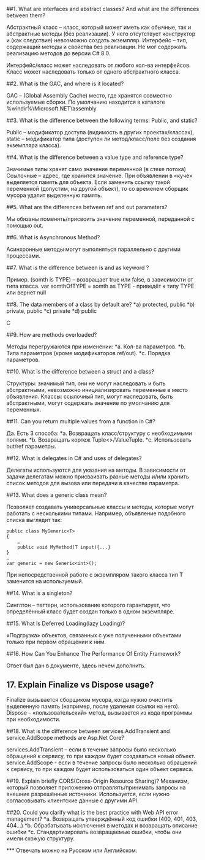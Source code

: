 ##1.	What are interfaces and abstract classes? And what are the differences between them? 

Абстрактный класс – класс, который может иметь как обычные, так и абстрактные методы (без реализации). 
У него отсутствует конструктор и (как следствие) невозможно создать экземпляр. 
Интерфейс – тип, содержащий методы и свойства без реализации. 
Не мог содержать реализацию методов до версии C# 8.0. 

Интерфейс/класс может наследовать от любого кол-ва интерфейсов.
Класс может наследовать только от одного абстрактного класса. 

##2.	What is the GAC, and where is it located? 

GAC – (Global Assembly Cache) место, где хранятся совместно используемые сборки.
По умолчанию находится в каталоге  %windir%\Microsoft.NET\assembly

##3.	What is the difference between the following terms: Public, and static? 

Public – модификатор доступа (видимость в других проектах/классах), static – модификатор типа (доступен ли метод/класс/поле без создания экземпляра класса).

##4.	What is the difference between a value type and reference type? 

Значимые типы хранят само значение переменной (в стеке потока)
Ссылочные – адрес, где хранится значение. При объявлении в «куче» выделяется память для объекта. 
Если заменить ссылку такой переменной (допустим, на другой объект), то со временем сборщик мусора удалит выделенную память. 

##5.	What are the differences between ref and out parameters?

Мы обязаны поменять/присвоить значение переменной, переданной с помощью out.

##6.	What is Asynchronous Method?

Асинхронные методы могут выполняться параллельно с другими процессами. 

##7.	What is the difference between is and as keyword ?

Пример. 
(somth is TYPE) – возвращает true или false, в зависимости от типа класса.
var somthOfTYPE = somth as TYPE  - приведёт к типу TYPE или вернёт null

##8.	The data members of a class by default are?
*a) protected, public 
*b) private, public 
*c) private 
*d) public 

С

##9.	How are methods overloaded?

Методы перегружаются при изменении:
*a.	Кол-ва параметров.
*b.	Типа параметров (кроме модификаторов ref/out).
*c.	Порядка параметров.

##10.	What is the difference between a struct and a class? 

Структуры: значимый тип, они не могут наследовать и быть абстрактными, невозможно инициализировать переменные в место объявления. 
Классы: ссылочный тип, могут наследовать, быть абстрактными, могут содержать значение по умолчанию для переменных. 

##11.	Can you return multiple values from a function in C#?

Да. Есть 3 способа:
*a.	Возвращать класс/структуру с необходимыми полями.
*b.	Возвращать кортеж Tuple<>/ValueTuple.
*c.	Использовать out/ref параметры.

##12.	What is delegates in C# and uses of delegates? 

Делегаты используются для указания на методы. 
В зависимости от задачи делегатам можно присваивать разные методы и/или хранить список методов для вызова или передачи в качестве параметра. 

##13.	What does a generic class mean?

Позволяет создавать универсальные классы и методы, которые могут работать с несколькими типами.
Например, объявление подобного списка выглядит так:
```
public class MyGeneric<T>
{	
    …
    public void MyMethod(T input){...}
}
…
var generic = new Generic<int>();
```

При непосредственной работе с экземпляром такого класса тип T заменится на используемый.

##14.	What is a singleton?

Синглтон – паттерн, использование которого гарантирует, что определённый класс будет создан только в одном экземпляре. 

##15.	What Is Deferred Loading(lazy Loading)?

«Подгрузка» объектов, связанных с уже полученными объектами только при первом обращении к ним. 

##16.	How Can You Enhance The Performance Of Entity Framework?

Ответ был дан в документе, здесь нечем дополнить.

## 17.	Explain Finalize vs Dispose usage?

Finalize вызывается сборщиком мусора, когда нужно очистить выделенную память (например, после удаления ссылки на него).
Dispose – «пользовательский» метод, вызывается из кода программы при необходимости.

##18.	What is the difference between services.AddTransient and service.AddScope methods are Asp.Net Core?

services.AddTransient – если в течение запросы было несколько обращений к сервису, то при каждом будет создаваться новый объект.
service.AddScope - если в течение запросы было несколько обращений к сервису, то при каждом будет использоваться один объект сервиса.

##19.	Explain briefly CORS(Cross-Origin Resource Sharing)?
Механизм, который позволяет приложению отправлять/принимать запросы на внешние разрешённые источники. 
Используется, если нужно согласовывать клиентские данные с другими API.

##20.	Could you clarify what is the best practice with Web API error management?
*a.	Возвращать утверждённый код ошибки (400, 401, 403, 404…)
*b.	Обрабатывать исключения в методах и возвращать описание ошибки 
*c.	Стандартизировать возвращаемые ошибки, чтобы они имели схожую структуру. 


*** Отвечать можно на Русском или Английском. 
